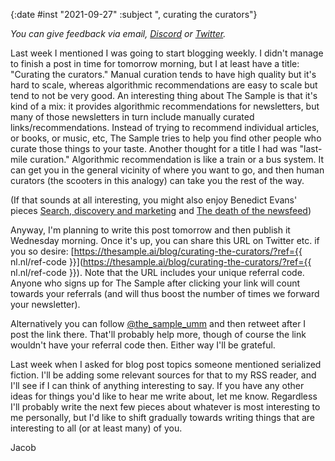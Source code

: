{:date #inst "2021-09-27" :subject ", curating the curators"}

*You can give feedback via email, [Discord](https://discord.gg/xAumsfVyRd) or [Twitter](https://twitter.com/the_sample_umm).*

Last week I mentioned I was going to start blogging weekly. I didn't manage to finish a post in time for tomorrow morning,
but I at least have a title: "Curating the curators." Manual curation tends to have high quality but it's hard to scale, whereas
algorithmic recommendations are easy to scale but tend to not be very good. An interesting thing about The Sample is that
it's kind of a mix: it provides algorithmic recommendations for newsletters, but many of those newsletters in turn include manually curated
links/recommendations. Instead of trying to recommend individual articles, or books, or music, etc, The Sample tries to help you find other people who curate
those things to your taste. Another thought for a title I had was "last-mile curation." Algorithmic recommendation is like a train or a bus
system. It can get you in the general vicinity of where you want to go, and then human curators (the scooters in this analogy) can take you the rest
of the way.

(If that sounds at all interesting, you might also enjoy Benedict Evans' pieces [Search, discovery and marketing](https://www.ben-evans.com/benedictevans/2015/6/24/search-discovery-and-marketing) and [The death of the newsfeed](https://www.ben-evans.com/benedictevans/2018/4/2/the-death-of-the-newsfeed))

Anyway, I'm planning to write this post tomorrow and then publish it Wednesday morning. Once it's up, you can share this
URL on Twitter etc. if you so desire: [https://thesample.ai/blog/curating-the-curators/?ref={{ nl.nl/ref-code }}](https://thesample.ai/blog/curating-the-curators/?ref={{ nl.nl/ref-code }}). Note that the URL includes your unique referral code. Anyone who signs up for The Sample after
clicking your link will count towards your referrals (and will thus boost the number of times we forward your newsletter).

Alternatively you can follow [@the_sample_umm](https://twitter.com/the_sample_umm) and then retweet after I post the link there. That'll probably
help more, though of course the link wouldn't have your referral code then. Either way I'll be grateful.

Last week when I asked for blog post topics someone mentioned serialized fiction. I'll be adding some relevant sources for that to my RSS reader,
and I'll see if I can think of anything interesting to say. If you have any other ideas for things you'd like to hear me write
about, let me know. Regardless I'll probably write the next few pieces about whatever is most interesting to me personally, but I'd like to
shift gradually towards writing things that are interesting to all (or at least many) of you.

Jacob
